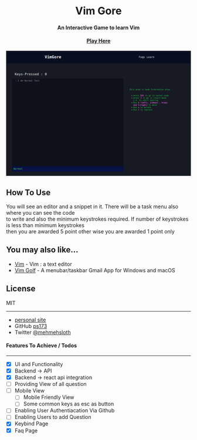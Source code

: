 <h1 align="center">
  <br>
  Vim Gore
  <br>
</h1>

<h4 align="center">An Interactive Game to learn Vim</h4>

<h4 align="center"><a href="https://vimgore.netlify.app/">Play Here</a> </h4>

![UI of Vim Gore](./Screenshots/UI.png)

## How To Use

You will see an editor and a snippet in it. There will be a task menu also where you can see the code   
to write and also the minimum keystrokes required. If number of keystrokes is less than minimum keystrokes  
then you are awarded 5 point other wise you are awarded 1 point only

## You may also like...

- [Vim](https://github.com/vim/vim) - Vim : a text editor 
- [Vim Golf](http://www.vimgolf.com/) - A menubar/taskbar Gmail App for Windows and macOS

## License

MIT

---

- [personal site](https://ps173.github.io/portfolio-site/)    
- GitHub [ps173](https://github.com/ps173)   
- Twitter [@mehmehsloth](https://twitter.com/mehmehsloth)   


#### Features To Achieve / Todos 
---- 

 - [x] UI and Functionality 
 - [x] Backend -> API
 - [x] Backend -> react api integration
 - [ ] Providing View of all question
 - [ ] Mobile View 
    - [ ] Mobile Friendly View
    - [ ] Some common keys as esc as button
 - [ ] Enabling User Authentiacation Via Github
 - [ ] Enabling Users to add Question
 - [x] Keybind Page
 - [x] Faq Page

